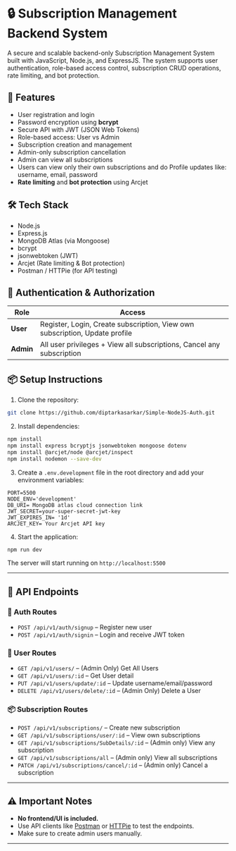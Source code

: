 # 🔒 Subscription Management Backend System

A secure and scalable backend-only Subscription Management System built with JavaScript, Node.js, and ExpressJS. The system supports user authentication, role-based access control, subscription CRUD operations, rate limiting, and bot protection.

## 🚀 Features

-  User registration and login
-  Password encryption using **bcrypt**
-  Secure API with JWT (JSON Web Tokens)
-  Role-based access: User vs Admin
-  Subscription creation and management
-  Admin-only subscription cancellation
-  Admin can view all subscriptions
-  Users can view only their own subscriptions and do Profile updates like: username, email, password
-  **Rate limiting** and **bot protection** using Arcjet

## 🛠️ Tech Stack

- Node.js
- Express.js
- MongoDB Atlas (via Mongoose)
- bcrypt
- jsonwebtoken (JWT)
- Arcjet (Rate limiting & Bot protection)
- Postman / HTTPie (for API testing)

## 🔐 Authentication & Authorization

| Role | Access |
|------|--------|
| **User** | Register, Login, Create subscription, View own subscription, Update profile |
| **Admin** | All user privileges + View all subscriptions, Cancel any subscription |

## 📦 Setup Instructions

1. Clone the repository:
```bash
git clone https://github.com/diptarkasarkar/Simple-NodeJS-Auth.git
```

2. Install dependencies:
```bash
npm install
npm install express bcryptjs jsonwebtoken mongoose dotenv
npm install @arcjet/node @arcjet/inspect
npm install nodemon --save-dev
```

3. Create a `.env.development` file in the root directory and add your environment variables:
```env
PORT=5500
NODE_ENV='development'
DB_URI= MongoDB atlas cloud connection link
JWT_SECRET=your-super-secret-jwt-key
JWT_EXPIRES_IN= '1d'
ARCJET_KEY= Your Arcjet API key
```

4. Start the application:
```bash
npm run dev
```

The server will start running on `http://localhost:5500`

---

## 🔐 API Endpoints

### 🔐 Auth Routes

* `POST /api/v1/auth/signup` – Register new user
* `POST /api/v1/auth/signin` – Login and receive JWT token



### 👤 User Routes

* `GET /api/v1/users/` – (Admin Only) Get All Users
* `GET /api/v1/users/:id` – Get User detail
* `PUT /api/v1/users/update/:id` – Update username/email/password
* `DELETE /api/v1/users/delete/:id` – (Admin Only) Delete a User


### 📦 Subscription Routes

* `POST /api/v1/subscriptions/` – Create new subscription
* `GET /api/v1/subscriptions/user/:id` – View own subscriptions
* `GET /api/v1/subscriptions/SubDetails/:id` – (Admin only) View any subscription
* `GET /api/v1/subscriptions/all` – (Admin only) View all subscriptions
* `PATCH /api/v1/subscriptions/cancel/:id` – (Admin only) Cancel a subscription

---
## ⚠️ Important Notes

* **No frontend/UI is included.**
* Use API clients like [Postman](https://www.postman.com/) or [HTTPie](https://httpie.io/) to test the endpoints.
* Make sure to create admin users manually.

---




   


